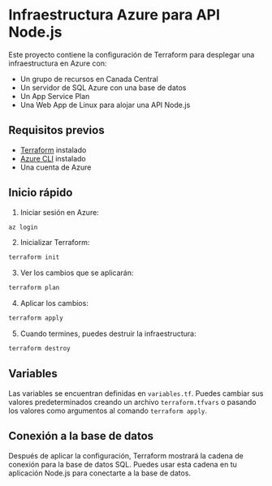 # Infraestructura Azure para API Node.js

Este proyecto contiene la configuración de Terraform para desplegar una infraestructura en Azure con:

- Un grupo de recursos en Canada Central
- Un servidor de SQL Azure con una base de datos
- Un App Service Plan
- Una Web App de Linux para alojar una API Node.js

## Requisitos previos

- [Terraform](https://www.terraform.io/downloads.html) instalado
- [Azure CLI](https://docs.microsoft.com/es-es/cli/azure/install-azure-cli) instalado
- Una cuenta de Azure

## Inicio rápido

1. Iniciar sesión en Azure:

```bash
az login
```

2. Inicializar Terraform:

```bash
terraform init
```

3. Ver los cambios que se aplicarán:

```bash
terraform plan
```

4. Aplicar los cambios:

```bash
terraform apply
```

5. Cuando termines, puedes destruir la infraestructura:

```bash
terraform destroy
```

## Variables

Las variables se encuentran definidas en `variables.tf`. Puedes cambiar sus valores predeterminados creando un archivo `terraform.tfvars` o pasando los valores como argumentos al comando `terraform apply`.

## Conexión a la base de datos

Después de aplicar la configuración, Terraform mostrará la cadena de conexión para la base de datos SQL. Puedes usar esta cadena en tu aplicación Node.js para conectarte a la base de datos.
